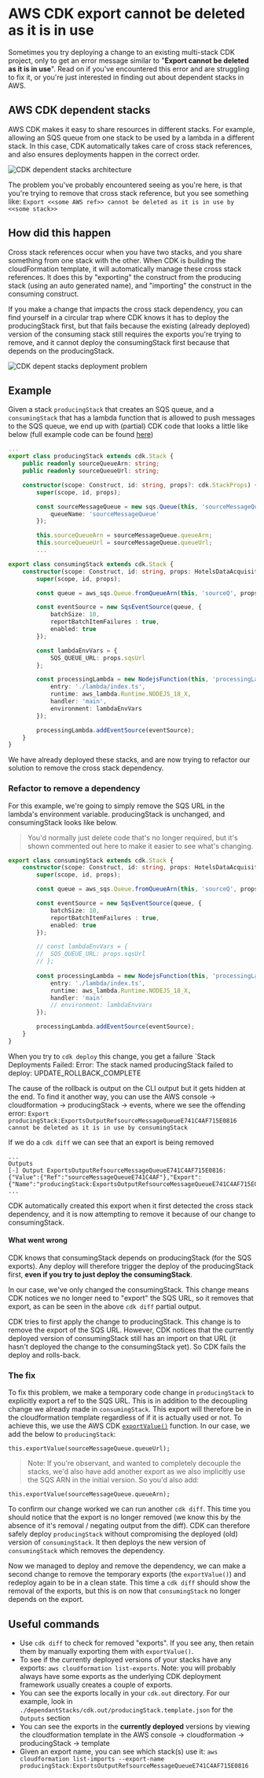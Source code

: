 # AWS CDK export cannot be deleted as it is in use
Sometimes you try deploying a change to an existing multi-stack CDK project, only to get an error message similar to "**Export cannot be deleted as it is in use**". Read on if you've encountered this error and are struggling to fix it, or you're just interested in finding out about dependent stacks in AWS.
## AWS CDK dependent stacks
AWS CDK makes it easy to share resources in different stacks. For example, allowing an SQS queue from one stack to be used by a lambda in a different stack. In this case, CDK automatically takes care of cross stack references, and also ensures deployments happen in the correct order.

![CDK dependent stacks architecture](./DependentStacks.png)

The problem you've probably encountered seeing as you're here, is that you're trying to remove  that cross stack reference, but you see  something like:
`Export <<some AWS ref>> cannot be deleted as it is in use by <<some stack>>`

## How did this happen
Cross stack references occur when you have two stacks, and you share something from one stack with the other. When CDK is building the cloudFormation template, it will automatically manage these cross stack references. It does this by "exporting" the construct from the producing stack (using an auto generated name), and "importing" the construct in the consuming construct.

If you make a change that impacts the cross stack dependency, you can find yourself in a circular trap where CDK knows it has to deploy the producingStack first, but that fails because the existing (already deployed) version of the consuming stack still requires the exports you're trying to remove, and it cannot deploy the consumingStack first because that depends on the producingStack.

![CDK depent stacks deployment problem](./CDK-dependent-stacks.png)

## Example
Given a stack `producingStack` that creates an SQS queue, and a `consumingStack` that has a lambda function that is allowed to push messages to the SQS queue, we end up with (partial) CDK code that looks a little like below (full example code can be found [here](https://github.com/martynbutty/cdkDependantStacks))

```typeScript
...
export class producingStack extends cdk.Stack {  
    public readonly sourceQueueArn: string;  
    public readonly sourceQueueUrl: string;  

    constructor(scope: Construct, id: string, props?: cdk.StackProps) {  
        super(scope, id, props);  

        const sourceMessageQueue = new sqs.Queue(this, 'sourceMessageQueue', {  
            queueName: 'sourceMessageQueue'  
        });  

        this.sourceQueueArn = sourceMessageQueue.queueArn;  
        this.sourceQueueUrl = sourceMessageQueue.queueUrl;  
        ...
```


```typescript
export class consumingStack extends cdk.Stack {  
    constructor(scope: Construct, id: string, props: HotelsDataAcquisitionStackProps) {  
        super(scope, id, props);  

        const queue = aws_sqs.Queue.fromQueueArn(this, 'sourceQ', props.sqsArn);  

        const eventSource = new SqsEventSource(queue, {  
            batchSize: 10,  
            reportBatchItemFailures : true,  
            enabled: true  
        });  

        const lambdaEnvVars = {  
            SQS_QUEUE_URL: props.sqsUrl  
        };  

        const processingLambda = new NodejsFunction(this, 'processingLambda', {  
            entry: './lambda/index.ts',  
            runtime: aws_lambda.Runtime.NODEJS_18_X,  
            handler: 'main',  
            environment: lambdaEnvVars  
        });  

        processingLambda.addEventSource(eventSource);  
    }  
}
```

We have already deployed these stacks, and are now trying to refactor our solution to remove the cross stack dependency.

### Refactor to remove a dependency 
For this example, we're going to simply remove the SQS URL in the lambda's environment variable. producingStack is unchanged, and consumingStack looks like below. 

> You'd normally just delete code that's no longer required, but it's shown commented out here to make it easier to see what's changing.

```typescript
export class consumingStack extends cdk.Stack {  
    constructor(scope: Construct, id: string, props: HotelsDataAcquisitionStackProps) {  
        super(scope, id, props);  

        const queue = aws_sqs.Queue.fromQueueArn(this, 'sourceQ', props.sqsArn);  

        const eventSource = new SqsEventSource(queue, {  
            batchSize: 10,  
            reportBatchItemFailures : true,  
            enabled: true  
        });  

        // const lambdaEnvVars = {  
        // 	SQS_QUEUE_URL: props.sqsUrl
        // };  
        
        const processingLambda = new NodejsFunction(this, 'processingLambda', {  
            entry: './lambda/index.ts',  
            runtime: aws_lambda.Runtime.NODEJS_18_X,  
            handler: 'main'
            // environment: lambdaEnvVars  
        });  

        processingLambda.addEventSource(eventSource);  
    }  
}
```

When you try to `cdk deploy` this change, you get a failure
`Stack Deployments Failed: Error: The stack named producingStack failed to deploy: UPDATE_ROLLBACK_COMPLETE

The cause of the rollback is output on the CLI output but it gets hidden at the end. To find it another way, you can use the AWS console -> cloudformation -> producingStack -> events, where we see the offending error:
`Export producingStack:ExportsOutputRefsourceMessageQueueE741C4AF715E0816 cannot be deleted as it is in use by consumingStack`

If we do a `cdk diff` we can see that an export is being removed
```
...
Outputs
[-] Output ExportsOutputRefsourceMessageQueueE741C4AF715E0816: {"Value":{"Ref":"sourceMessageQueueE741C4AF"},"Export":{"Name":"producingStack:ExportsOutputRefsourceMessageQueueE741C4AF715E0816"}}
...
```

CDK automatically created this export when it first detected the cross stack dependency, and it is now attempting to remove it because of our change to consumingStack.

#### What went wrong
CDK knows that consumingStack depends on producingStack (for the SQS exports).  Any deploy will therefore trigger the deploy of the producingStack first, __even if you try to just deploy the consumingStack__.

In our case, we've only changed the consumingStack. This change means CDK notices we no longer need to "export" the SQS URL, so it removes that export, as can be seen in the above `cdk diff` partial output. 

CDK tries to first apply the change to producingStack. This change is to remove the export of the SQS URL.  However, CDK notices that the currently deployed version of consumingStack still has an import on that URL (it hasn't deployed the change to the consumingStack yet). So CDK fails the deploy and rolls-back.

### The fix
To fix this problem, we make a temporary code change in `producingStack` to explicitly export a ref to the SQS URL. This is in addition to the decoupling change we already made in `consumingStack`. This export will therefore be in the cloudformation template regardless of if it is actually used or not. To achieve this, we use the AWS CDK [`exportValue()`](https://docs.aws.amazon.com/cdk/api/v2/docs/aws-cdk-lib.Stack.html#exportwbrvalueexportedvalue-options)  function. In our case, we add the below to `producingStack`:

`this.exportValue(sourceMessageQueue.queueUrl);`

> Note: If you're observant, and wanted to completely decouple the stacks, we'd also have add another export as we also implicitly use the SQS ARN in the initial version. So you'd also add:

`this.exportValue(sourceMessageQueue.queueArn);`

To confirm our change worked we can run another `cdk diff`. This time you should notice that the export is no longer removed (we know this by the absence of it's removal / negating output from the diff). CDK can therefore safely deploy `producingStack` without compromising the deployed (old) version of `consumingStack`. It then deploys the new version of `consumingStack` which removes the dependency.

Now we managed to deploy and remove the dependency, we can make a second change to remove the temporary exports (the `exportValue()`) and redeploy again to be in a clean state. This time a `cdk diff` should show the removal of the exports, but this is on now that `consumingStack` no longer depends on the export.

## Useful commands
- Use `cdk diff` to check for removed "exports". If you see any, then retain them by manually exporting them with `exportValue()`.
- To see if the currently deployed versions of your stacks have any exports: `aws cloudformation list-exports`. Note: you will probably always have some exports as the underlying CDK deployment framework usually creates a couple of exports.
- You can see the exports locally in your `cdk.out` directory. For our example, look in `./dependantStacks/cdk.out/producingStack.template.json` for the `Outputs` section
- You can see the exports in the **currently deployed** versions by viewing the cloudformation template in the AWS console -> cloudformation -> producingStack -> template
- Given an export name, you can see which stack(s) use it: `aws cloudformation list-imports --export-name producingStack:ExportsOutputRefsourceMessageQueueE741C4AF715E0816`
